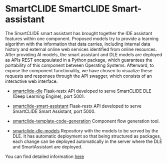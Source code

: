 # SmartCLIDE SmartCLIDE Smart-assistant

The SmartCLIDE smart assistant has brought together the IDE assistant features within one component. Proposed models try to provide a learning algorithm with the information that data carries, including internal data history and external online web services identified from online resources.
 After providing AI models, the smart assistant and DLE models are deployed as APIs REST encapsulated in a Python package, which guarantees the portability of this component between Operating Systems. Afterward, to expose the component functionality, we have chosen to visualize these requests and responses through the API swagger, which consists of an interactive web interface.



- [smartclide-dle](https://github.com/eclipse-opensmartclide/smartclide-smart-assistant/tree/main/smartclide-dle/smartclide-dle)
Flask-restx API developed to serve SmartCLIDE DLE (Deep Learning Engine), port 5001.

- [smartclide-smart-assistant](https://github.com/eclipse-opensmartclide/smartclide-smart-assistant/tree/main/smartclide-dle/smartclide-smart-assistant)
Flask-restx API developed to serve SmartCLIDE Smart Assistant, port 5000.

- [smartclide-template-code-generation](https://github.com/eclipse-opensmartclide/smartclide-smart-assistant/tree/main/smartclide-template-code-generation)
Component flow generation tool.
- [smartclide-dle-models](https://github.com/eclipse-opensmartclide/smartclide-smart-assistant/tree/main/smartclide-dle-models)
Repository with the models to be served by the DLE. It has automatic deployment so that being structured as packages, each change can be deployed automatically in the server where the DLE and SmartAssistant are deployed.




You can find detailed information [here](https://github.com/eclipse-opensmartclide/smartclide-smart-assistant/blob/main/docs/index.md)
